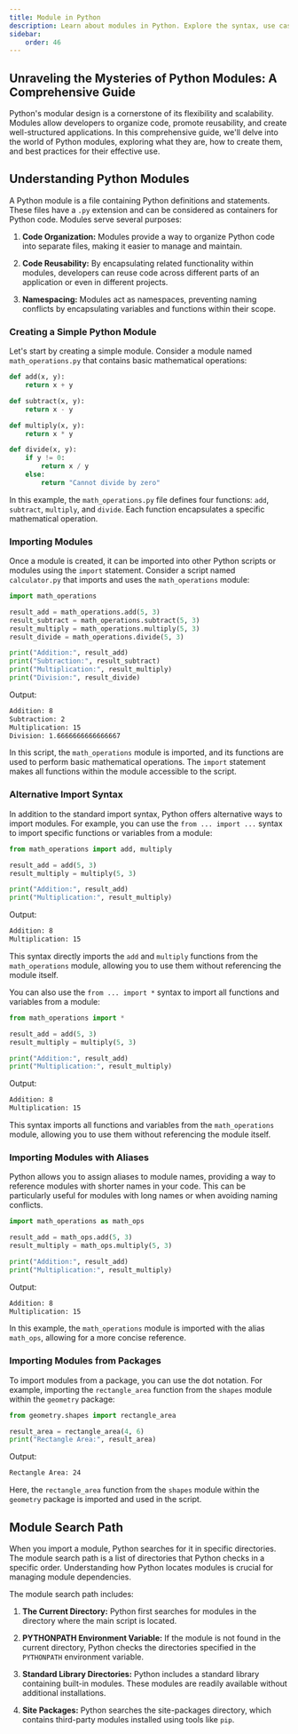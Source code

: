 ```yaml
---
title: Module in Python
description: Learn about modules in Python. Explore the syntax, use cases, and best practices associated with modules in Python. Modules are also known as libraries. 
sidebar: 
    order: 46
---
```


## Unraveling the Mysteries of Python Modules: A Comprehensive Guide

Python's modular design is a cornerstone of its flexibility and scalability. Modules allow developers to organize code, promote reusability, and create well-structured applications. In this comprehensive guide, we'll delve into the world of Python modules, exploring what they are, how to create them, and best practices for their effective use.

## Understanding Python Modules

A Python module is a file containing Python definitions and statements. These files have a `.py` extension and can be considered as containers for Python code. Modules serve several purposes:

1. **Code Organization:** Modules provide a way to organize Python code into separate files, making it easier to manage and maintain.

2. **Code Reusability:** By encapsulating related functionality within modules, developers can reuse code across different parts of an application or even in different projects.

3. **Namespacing:** Modules act as namespaces, preventing naming conflicts by encapsulating variables and functions within their scope.

### Creating a Simple Python Module

Let's start by creating a simple module. Consider a module named `math_operations.py` that contains basic mathematical operations:

```python title="math_operations.py" showLineNumbers{1} {1-2, 4-5, 7-8, 10-14}
def add(x, y):
    return x + y

def subtract(x, y):
    return x - y

def multiply(x, y):
    return x * y

def divide(x, y):
    if y != 0:
        return x / y
    else:
        return "Cannot divide by zero"
```

In this example, the `math_operations.py` file defines four functions: `add`, `subtract`, `multiply`, and `divide`. Each function encapsulates a specific mathematical operation.

### Importing Modules

Once a module is created, it can be imported into other Python scripts or modules using the `import` statement. Consider a script named `calculator.py` that imports and uses the `math_operations` module:

```python title="calculator.py" showLineNumbers{1} {1, 3-6}
import math_operations

result_add = math_operations.add(5, 3)
result_subtract = math_operations.subtract(5, 3)
result_multiply = math_operations.multiply(5, 3)
result_divide = math_operations.divide(5, 3)

print("Addition:", result_add)
print("Subtraction:", result_subtract)
print("Multiplication:", result_multiply)
print("Division:", result_divide)
```

Output:

```cmd title="command" showLineNumbers{1} {1-4}
Addition: 8
Subtraction: 2
Multiplication: 15
Division: 1.6666666666666667
```

In this script, the `math_operations` module is imported, and its functions are used to perform basic mathematical operations. The `import` statement makes all functions within the module accessible to the script.

### Alternative Import Syntax

In addition to the standard import syntax, Python offers alternative ways to import modules. For example, you can use the `from ... import ...` syntax to import specific functions or variables from a module:

```python title="calculator.py" showLineNumbers{1} {1, 3-4}
from math_operations import add, multiply

result_add = add(5, 3)
result_multiply = multiply(5, 3)

print("Addition:", result_add)
print("Multiplication:", result_multiply)
```

Output:

```cmd title="command" showLineNumbers{1} {1-2}
Addition: 8
Multiplication: 15
```

This syntax directly imports the `add` and `multiply` functions from the `math_operations` module, allowing you to use them without referencing the module itself.

You can also use the `from ... import *` syntax to import all functions and variables from a module:

```python title="calculator.py" showLineNumbers{1} {1, 3-4}
from math_operations import *

result_add = add(5, 3)
result_multiply = multiply(5, 3)

print("Addition:", result_add)
print("Multiplication:", result_multiply)
```

Output:

```cmd title="command" showLineNumbers{1} {1-2}
Addition: 8
Multiplication: 15
```

This syntax imports all functions and variables from the `math_operations` module, allowing you to use them without referencing the module itself.

### Importing Modules with Aliases

Python allows you to assign aliases to module names, providing a way to reference modules with shorter names in your code. This can be particularly useful for modules with long names or when avoiding naming conflicts.

```python title="calculator.py" showLineNumbers{1} {1, 3-4}
import math_operations as math_ops

result_add = math_ops.add(5, 3)
result_multiply = math_ops.multiply(5, 3)

print("Addition:", result_add)
print("Multiplication:", result_multiply)
```

Output:

```cmd title="command" showLineNumbers{1} {1-2}
Addition: 8
Multiplication: 15
```

In this example, the `math_operations` module is imported with the alias `math_ops`, allowing for a more concise reference.

### Importing Modules from Packages

To import modules from a package, you can use the dot notation. For example, importing the `rectangle_area` function from the `shapes` module within the `geometry` package:

```python title="calculator.py" showLineNumbers{1} {1, 3-4}
from geometry.shapes import rectangle_area

result_area = rectangle_area(4, 6)
print("Rectangle Area:", result_area)
```

Output:

```cmd title="command" showLineNumbers{1} {1}
Rectangle Area: 24
```

Here, the `rectangle_area` function from the `shapes` module within the `geometry` package is imported and used in the script.

## Module Search Path

When you import a module, Python searches for it in specific directories. The module search path is a list of directories that Python checks in a specific order. Understanding how Python locates modules is crucial for managing module dependencies.

The module search path includes:

1. **The Current Directory:** Python first searches for modules in the directory where the main script is located.

2. **PYTHONPATH Environment Variable:** If the module is not found in the current directory, Python checks the directories specified in the `PYTHONPATH` environment variable.

3. **Standard Library Directories:** Python includes a standard library containing built-in modules. These modules are readily available without additional installations.

4. **Site Packages:** Python searches the site-packages directory, which contains third-party modules installed using tools like `pip`.

